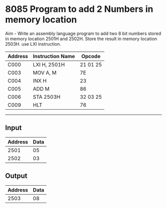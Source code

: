 # 8085 Program to add 2 Numbers in memory location

Aim - Write an assembly language program to add two 8 bit numbers stored in memory location 2501H and 2502H. Store the result in memory location 2503H. use LXI instruction.

| Address | Instruction Name | Opcode  |
| ------- | ---------------- | ------- |
| C000    | LXI H, 2501H     | 21 01 25 |
| C003    | MOV A, M         | 7E      |
| C004    | INX H            | 23      |
| C005    | ADD M            | 86      |
| C006    | STA 2503H        | 32 03 25 |
| C009    | HLT              | 76      |


---
## Input
| Address | Data |
| ------- | -----|
| 2501    | 05   |
| 2502    | 03   |


## Output

| Address | Data |
| ------- | -----|
| 2503    | 08   |
